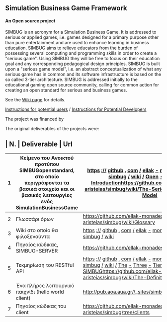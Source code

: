## Simulation Business Game Framework
#### An Open source project

SIMBUG is an acronym for a Simulation Business Game. It is addressed to serious or applied games, i.e. games designed for a primary purpose other than pure entertainment and are used to enhance learning in business education. 
SIMBUG aims to relieve educators from the burden of possessing several computing and programming skills in order to create a "serious game". Using SIMBUG they will be free to focus on their education goal and any corresponding pedagogical design principles.
SIMBUG is built upon a "serious game model", i.e. an abstract conceptualization of what any serious game has in common and its software infrastructure is based on the so called 3-tier architecture.
SIMBUG is addressed initially to the educational gaming open source community, calling for common action for creating an open standard for serious and business games.


See the [Wiki page](https://github.com/ellak-monades-aristeias/simbug/wiki/) for details.

[Instructions for potential users](https://github.com/ellak-monades-aristeias/simbug/wiki/Instruction-to-Potential-Users) / [Instructions for Potential Developers](https://github.com/ellak-monades-aristeias/simbug/wiki/Instructions-to-Potential-Developers)


The project was financed by 

The original deliverables of the projects were:



| N. | Deliverable | Url
--------------------------------------------------------------------------
| 1 | Κείμενο του Ανοικτού προτύπου SIMBUGopenstandard, στο οποίο περιγράφονται τα βασικά στοιχεία και οι βασικές λειτουργίες ενός SimulationBusinessGame | [https](https://github.com/ellak-monades-aristeias/simbug/wiki/Open-Standard-Introduction) [://](https://github.com/ellak-monades-aristeias/simbug/wiki/Open-Standard-Introduction) [github](https://github.com/ellak-monades-aristeias/simbug/wiki/Open-Standard-Introduction) [.](https://github.com/ellak-monades-aristeias/simbug/wiki/Open-Standard-Introduction) [com](https://github.com/ellak-monades-aristeias/simbug/wiki/Open-Standard-Introduction) [/](https://github.com/ellak-monades-aristeias/simbug/wiki/Open-Standard-Introduction) [ellak](https://github.com/ellak-monades-aristeias/simbug/wiki/Open-Standard-Introduction) [-](https://github.com/ellak-monades-aristeias/simbug/wiki/Open-Standard-Introduction) [monades](https://github.com/ellak-monades-aristeias/simbug/wiki/Open-Standard-Introduction) [-](https://github.com/ellak-monades-aristeias/simbug/wiki/Open-Standard-Introduction) [aristeias](https://github.com/ellak-monades-aristeias/simbug/wiki/Open-Standard-Introduction) [/](https://github.com/ellak-monades-aristeias/simbug/wiki/Open-Standard-Introduction) [simbug](https://github.com/ellak-monades-aristeias/simbug/wiki/Open-Standard-Introduction) [/](https://github.com/ellak-monades-aristeias/simbug/wiki/Open-Standard-Introduction) [wiki](https://github.com/ellak-monades-aristeias/simbug/wiki/Open-Standard-Introduction) [/](https://github.com/ellak-monades-aristeias/simbug/wiki/Open-Standard-Introduction) [Open](https://github.com/ellak-monades-aristeias/simbug/wiki/Open-Standard-Introduction) [-](https://github.com/ellak-monades-aristeias/simbug/wiki/Open-Standard-Introduction) [Standard](https://github.com/ellak-monades-aristeias/simbug/wiki/Open-Standard-Introduction) [-](https://github.com/ellak-monades-aristeias/simbug/wiki/Open-Standard-Introduction) [Introduction](https://github.com/ellak-monades-aristeias/simbug/wiki/Open-Standard-Introduction)https://github.com/ellak-monades-aristeias/simbug/wiki/The-Serious-Game-Abstract-Model  |
| --- | --- | --- |
| 2 | Γλωσσάρι όρων | https://github.com/ellak-monades-aristeias/simbug/wiki/Glossary |
| 3 | Wiki στο οποίο θα φιλοξενούντα | [https](https://github.com/ellak-monades-aristeias/simbug/wiki) [://](https://github.com/ellak-monades-aristeias/simbug/wiki) [github](https://github.com/ellak-monades-aristeias/simbug/wiki) [.](https://github.com/ellak-monades-aristeias/simbug/wiki) [com](https://github.com/ellak-monades-aristeias/simbug/wiki) [/](https://github.com/ellak-monades-aristeias/simbug/wiki) [ellak](https://github.com/ellak-monades-aristeias/simbug/wiki) [-](https://github.com/ellak-monades-aristeias/simbug/wiki) [monades](https://github.com/ellak-monades-aristeias/simbug/wiki) [-](https://github.com/ellak-monades-aristeias/simbug/wiki) [aristeias](https://github.com/ellak-monades-aristeias/simbug/wiki) [/](https://github.com/ellak-monades-aristeias/simbug/wiki) [simbug](https://github.com/ellak-monades-aristeias/simbug/wiki) [/](https://github.com/ellak-monades-aristeias/simbug/wiki) [wiki](https://github.com/ellak-monades-aristeias/simbug/wiki) |
| 4 | Πηγαίος κώδικας, SIMBUG-SERVER | https://github.com/ellak-monades-aristeias/simbug |
| 5 | Τεκμηρίωση του RESTful API | [https](https://github.com/ellak-monades-aristeias/simbug/wiki/The-Three-Tier-Architecture-of-SIMBUG) [://](https://github.com/ellak-monades-aristeias/simbug/wiki/The-Three-Tier-Architecture-of-SIMBUG) [github](https://github.com/ellak-monades-aristeias/simbug/wiki/The-Three-Tier-Architecture-of-SIMBUG) [.](https://github.com/ellak-monades-aristeias/simbug/wiki/The-Three-Tier-Architecture-of-SIMBUG) [com](https://github.com/ellak-monades-aristeias/simbug/wiki/The-Three-Tier-Architecture-of-SIMBUG) [/](https://github.com/ellak-monades-aristeias/simbug/wiki/The-Three-Tier-Architecture-of-SIMBUG) [ellak](https://github.com/ellak-monades-aristeias/simbug/wiki/The-Three-Tier-Architecture-of-SIMBUG) [-](https://github.com/ellak-monades-aristeias/simbug/wiki/The-Three-Tier-Architecture-of-SIMBUG) [monades](https://github.com/ellak-monades-aristeias/simbug/wiki/The-Three-Tier-Architecture-of-SIMBUG) [-](https://github.com/ellak-monades-aristeias/simbug/wiki/The-Three-Tier-Architecture-of-SIMBUG) [aristeias](https://github.com/ellak-monades-aristeias/simbug/wiki/The-Three-Tier-Architecture-of-SIMBUG) [/](https://github.com/ellak-monades-aristeias/simbug/wiki/The-Three-Tier-Architecture-of-SIMBUG) [simbug](https://github.com/ellak-monades-aristeias/simbug/wiki/The-Three-Tier-Architecture-of-SIMBUG) [/](https://github.com/ellak-monades-aristeias/simbug/wiki/The-Three-Tier-Architecture-of-SIMBUG) [wiki](https://github.com/ellak-monades-aristeias/simbug/wiki/The-Three-Tier-Architecture-of-SIMBUG) [/](https://github.com/ellak-monades-aristeias/simbug/wiki/The-Three-Tier-Architecture-of-SIMBUG) [The](https://github.com/ellak-monades-aristeias/simbug/wiki/The-Three-Tier-Architecture-of-SIMBUG) [-](https://github.com/ellak-monades-aristeias/simbug/wiki/The-Three-Tier-Architecture-of-SIMBUG) [Three](https://github.com/ellak-monades-aristeias/simbug/wiki/The-Three-Tier-Architecture-of-SIMBUG) [-](https://github.com/ellak-monades-aristeias/simbug/wiki/The-Three-Tier-Architecture-of-SIMBUG) [Tier](https://github.com/ellak-monades-aristeias/simbug/wiki/The-Three-Tier-Architecture-of-SIMBUG) [-](https://github.com/ellak-monades-aristeias/simbug/wiki/The-Three-Tier-Architecture-of-SIMBUG) [Architecture](https://github.com/ellak-monades-aristeias/simbug/wiki/The-Three-Tier-Architecture-of-SIMBUG) [-](https://github.com/ellak-monades-aristeias/simbug/wiki/The-Three-Tier-Architecture-of-SIMBUG) [of](https://github.com/ellak-monades-aristeias/simbug/wiki/The-Three-Tier-Architecture-of-SIMBUG) [-](https://github.com/ellak-monades-aristeias/simbug/wiki/The-Three-Tier-Architecture-of-SIMBUG) [SIMBUG](https://github.com/ellak-monades-aristeias/simbug/wiki/The-Three-Tier-Architecture-of-SIMBUG)https://github.com/ellak-monades-aristeias/simbug/wiki/The-Definition-File |
| 6 | Ένα πλήρες λειτουργικό παιχνίδι (hello world client) | http://pub.aoa.aua.gr/\_sites/simbug/clients/hello\_world/ |
| 7 | Πηγαίος κώδικας του client | https://github.com/ellak-monades-aristeias/simbug/tree/clients |




